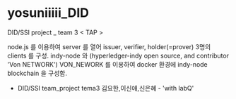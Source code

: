 # yosuniiiii_DID
 DID/SSI project _ team 3 < TAP >

 


node.js 를 이용하여 server 를 열어 issuer, verifier, holder(=prover) 3명의 clients 를 구성.
indy-node 와 (hyperledger-indy open source, and contributor 'Von NETWORK') VON_NEWORK 를 이용하여
docker 환경에 indy-node blockchain 을 구성함. 




- DID/SSI team_project tema3 김요한,이신애,신은혜 - 
'with labQ'
